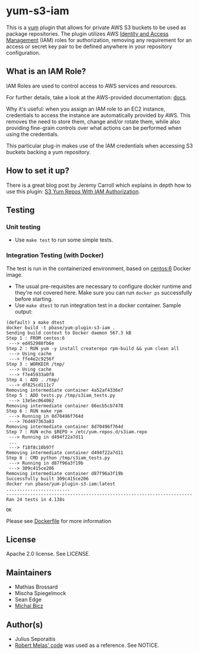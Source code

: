 # yum-s3-iam

This is a [yum](http://yum.baseurl.org/) plugin that allows for
private AWS S3 buckets to be used as package repositories. The plugin
utilizes AWS [Identity and Access Management](http://aws.amazon.com/iam/)
(IAM) roles for authorization, removing any requirement for an access or
secret key pair to be defined anywhere in your repository configuration.

## What is an IAM Role?

IAM Roles are used to control access to AWS services and resources.

For further details, take a look at the AWS-provided documentation:
[docs](http://aws.amazon.com/documentation/iam/).

Why it's useful: when you assign an IAM role to an EC2 instance,
credentials to access the instance are automatically provided by AWS.
This removes the need to store them, change and/or rotate
them, while also providing fine-grain controls over what actions can
be performed when using the credentials.

This particular plug-in makes use of the IAM credentials when accessing
S3 buckets backing a yum repository.

## How to set it up?

There is a great blog post by Jeremy Carroll which explains in depth how to
use this plugin:
[S3 Yum Repos With IAM Authorization](http://www.carrollops.com/blog/2012/09/11/s3-yum-repos-with-iam-authorization/).

## Testing

### Unit testing
* Use `make test` to run some simple tests.

### Integration Testing (with Docker)

The test is run in the containerized environment, based on [centos:6](https://hub.docker.com/_/centos/) Docker image.
* The usual pre-requisites are necessary to configure docker runtime and they're not covered here.
Make sure you can run `docker ps` successfully before starting.
* Use `make dtest` to run integration test in a docker container.
 Sample output:

```
(default) ❯ make dtest
docker build -t pbase/yum-plugin-s3-iam .
Sending build context to Docker daemon 567.3 kB
Step 1 : FROM centos:6
 ---> ed452988fb6e
Step 2 : RUN yum -y install createrepo rpm-build && yum clean all
 ---> Using cache
 ---> ffe4e2c9256f
Step 3 : WORKDIR /tmp/
 ---> Using cache
 ---> f7e45933a0f8
Step 4 : ADD . /tmp/
 ---> df825cd111c7
Removing intermediate container 4a52af4336e7
Step 5 : ADD tests.py /tmp/s3iam_tests.py
 ---> 13e5ec064062
Removing intermediate container 86ecb5cb7478
Step 6 : RUN make rpm
 ---> Running in 8d70496f764d
 ---> 76d497363a83
Removing intermediate container 8d70496f764d
Step 7 : RUN echo $REPO > /etc/yum.repos.d/s3iam.repo
 ---> Running in d494f22a7d11
 ...
 ---> f18f8c10b97f
Removing intermediate container d494f22a7d11
Step 8 : CMD python /tmp/s3iam_tests.py
 ---> Running in d87f96a3f19b
 ---> 309c415ce206
Removing intermediate container d87f96a3f19b
Successfully built 309c415ce206
docker run pbase/yum-plugin-s3-iam:latest
........................
----------------------------------------------------------------------
Ran 24 tests in 4.138s

OK

```

Please see [Dockerfile](./Dockerfile) for more information

## License

Apache 2.0 license. See LICENSE.

## Maintainers

- Mathias Brossard
- Mischa Spiegelmock
- Sean Edge
- [Michal Bicz](https://github.com/bemehow)

## Author(s)

- Julius Seporaitis
- [Robert Melas' code](https://github.com/rmela/yum-s3-plugin/) was
  used as a reference. See NOTICE.
